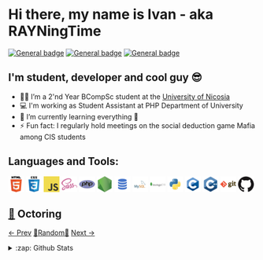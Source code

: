 # Hi there, my name is Ivan - aka RAYNingTime

[![General badge](https://img.shields.io/badge/LinkedIn-0077B5?style=for-the-badge&logo=linkedin&logoColor=white)](https://www.linkedin.com/in/ivan-kosiakov-875360239/) [![General badge](https://img.shields.io/badge/Twitter-1DA1F2?style=for-the-badge&logo=twitter&logoColor=white)](https://twitter.com/kosiakov_ivan) [![General badge](https://img.shields.io/badge/Gmail-D14836?style=for-the-badge&logo=gmail&logoColor=white)](mailto:ivan0kosiakov@gmail.com)

## I'm student, developer and cool guy 😎
- 👨‍🎓 I’m a 2'nd Year BCompSc student at the <a href="https://www.unic.ac.cy/">University of Nicosia</a>
- 💻 I'm working as Student Assistant at PHP Department of University
- 🌱 I’m currently learning everything 🤣
- ⚡ Fun fact: I regularly hold meetings on the  social deduction game Mafia among CIS students

## Languages and Tools:
<img height="32" width="32" src="https://raw.githubusercontent.com/github/explore/80688e429a7d4ef2fca1e82350fe8e3517d3494d/topics/html/html.png" /> <img height="32" width="32" src="https://raw.githubusercontent.com/github/explore/80688e429a7d4ef2fca1e82350fe8e3517d3494d/topics/css/css.png" /> <img height="32" width="32" src="https://raw.githubusercontent.com/github/explore/80688e429a7d4ef2fca1e82350fe8e3517d3494d/topics/javascript/javascript.png" /> <img height="32" width="32" src="https://raw.githubusercontent.com/github/explore/80688e429a7d4ef2fca1e82350fe8e3517d3494d/topics/sass/sass.png" /> <img height="32" width="32" src="https://raw.githubusercontent.com/github/explore/80688e429a7d4ef2fca1e82350fe8e3517d3494d/topics/php/php.png" /> <img height="32" width="32" src="https://raw.githubusercontent.com/github/explore/80688e429a7d4ef2fca1e82350fe8e3517d3494d/topics/nodejs/nodejs.png" /> <img height="32" width="32" src="https://raw.githubusercontent.com/github/explore/80688e429a7d4ef2fca1e82350fe8e3517d3494d/topics/sql/sql.png" /> <img height="32" width="32" src="https://raw.githubusercontent.com/github/explore/80688e429a7d4ef2fca1e82350fe8e3517d3494d/topics/mysql/mysql.png" /> <img height="32" width="32" src="https://raw.githubusercontent.com/github/explore/80688e429a7d4ef2fca1e82350fe8e3517d3494d/topics/mongodb/mongodb.png" /> <img height="32" width="32" src="https://raw.githubusercontent.com/github/explore/80688e429a7d4ef2fca1e82350fe8e3517d3494d/topics/python/python.png" /> <img height="32" width="32" src="https://raw.githubusercontent.com/github/explore/f3e22f0dca2be955676bc70d6214b95b13354ee8/topics/c/c.png" /> <img height="32" width="32" src="https://raw.githubusercontent.com/github/explore/180320cffc25f4ed1bbdfd33d4db3a66eeeeb358/topics/cpp/cpp.png" /> <img height="32" width="32" src="https://raw.githubusercontent.com/github/explore/180320cffc25f4ed1bbdfd33d4db3a66eeeeb358/topics/git/git.png" /> <img height="32" width="32" src="https://raw.githubusercontent.com/github/explore/180320cffc25f4ed1bbdfd33d4db3a66eeeeb358/topics/github/github.png" />

## <a href="https://octo-ring.com/">🐙</a> Octoring
<a href="https://octo-ring.com/p/RAYNingTime/prev">← Prev</a>   <a href="https://octo-ring.com/p/RAYNingTime/random">🎲Random🎲</a>   <a href="https://octo-ring.com/p/RAYNingTime/next">Next →</a>


<details> 
  <summary>:zap: Github Stats</summary>
  <img align="left" alt="RAYNingTime's Github Stats" src="https://github-readme-stats-nine-lovat.vercel.app/api?username=RAYNingTime&show_icons=true&hide_border=true" />
</details> 


